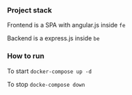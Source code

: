 ### Project stack
Frontend is a SPA with angular.js inside `fe`

Backend is a express.js inside `be`


### How to run

To start `docker-compose up -d`

To stop `docke-compose down`
